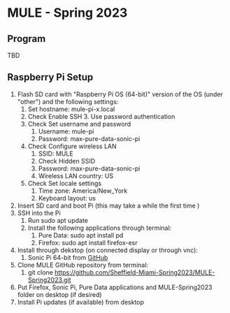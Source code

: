 # MULE - Spring 2023

## Program
TBD

## Raspberry Pi Setup
1. Flash SD card with "Raspberry Pi OS (64-bit)" version of the OS (under "other") and the following settings:
	1. Set hostname: mule-pi-x.local
	2. Check Enable SSH
		3. Use password authentication
	3. Check Set username and password
		1. Username: mule-pi
		2. Password: max-pure-data-sonic-pi
	4. Check Configure wireless LAN
		1. SSID: MULE
		2. Check Hidden SSID
		3. Password: max-pure-data-sonic-pi
		4. Wireless LAN country: US
	5. Check Set locale settings
		1. Time zone: America/New_York
		2. Keyboard layout: us
2. Insert SD card and boot Pi (this may take a while the first time )
3. SSH into the Pi
	1. Run sudo apt update
	2. Install the following applications through terminal:
		1. Pure Data: sudo apt install pd
		2. Firefox: sudo apt install firefox-esr 
4. Install through dekstop (on connected display or through vnc):
	1. Sonic Pi 64-bit from [GitHub](https://github.com/sonic-pi-net/sonic-pi/releases)
5. Clone MULE GitHub repository from terminal:
	1. git clone https://github.com/Sheffield-Miami-Spring2023/MULE-Spring2023.git
6. Put Firefox, Sonic Pi, Pure Data applications and MULE-Spring2023 folder on desktop (if desired)
7. Install Pi updates (if available) from desktop